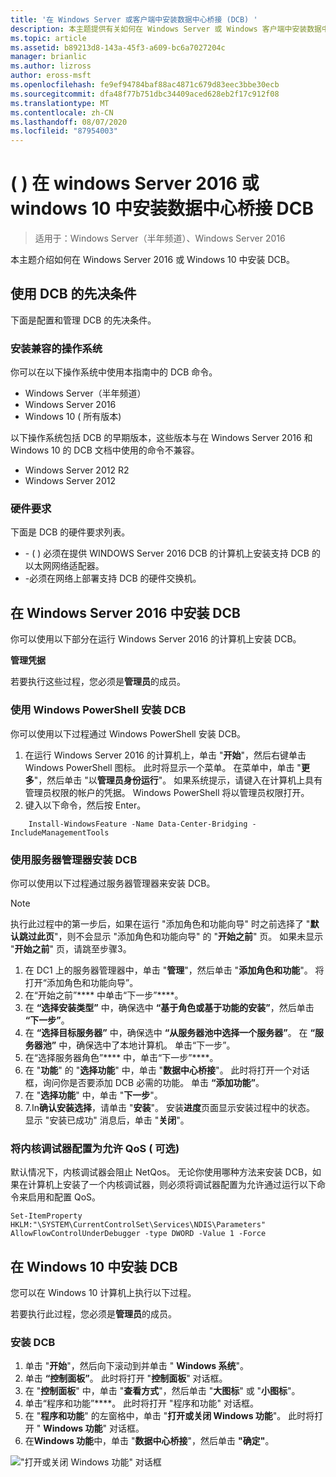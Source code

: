 ```yaml
---
title: '在 Windows Server 或客户端中安装数据中心桥接 (DCB) '
description: 本主题提供有关如何在 Windows Server 或 Windows 客户端中安装数据中心桥接的说明。
ms.topic: article
ms.assetid: b89213d8-143a-45f3-a609-bc6a7027204c
manager: brianlic
ms.author: lizross
author: eross-msft
ms.openlocfilehash: fe9ef94784baf88ac4871c679d83eec3bbe30ecb
ms.sourcegitcommit: dfa48f77b751dbc34409aced628eb2f17c912f08
ms.translationtype: MT
ms.contentlocale: zh-CN
ms.lasthandoff: 08/07/2020
ms.locfileid: "87954003"
---
```

# <a name="install-data-center-bridging-dcb-in-windows-server-2016-or-windows-10"></a>\( \) 在 windows Server 2016 或 windows 10 中安装数据中心桥接 DCB

>适用于：Windows Server（半年频道）、Windows Server 2016

本主题介绍如何在 Windows Server 2016 或 Windows 10 中安装 DCB。

## <a name="prerequisites-for-using-dcb"></a>使用 DCB 的先决条件

下面是配置和管理 DCB 的先决条件。

### <a name="install-a-compatible-operating-system"></a>安装兼容的操作系统

你可以在以下操作系统中使用本指南中的 DCB 命令。

- Windows Server（半年频道）
- Windows Server 2016
- Windows 10 \( 所有版本\)

以下操作系统包括 DCB 的早期版本，这些版本与在 Windows Server 2016 和 Windows 10 的 DCB 文档中使用的命令不兼容。

- Windows Server 2012 R2
- Windows Server 2012

###  <a name="hardware-requirements"></a>硬件要求

下面是 DCB 的硬件要求列表。

- \- \( \) 必须在提供 WINDOWS Server 2016 DCB 的计算机上安装支持 DCB 的以太网网络适配器。
- \-必须在网络上部署支持 DCB 的硬件交换机。


## <a name="install-dcb-in-windows-server-2016"></a>在 Windows Server 2016 中安装 DCB

你可以使用以下部分在运行 Windows Server 2016 的计算机上安装 DCB。

**管理凭据**

若要执行这些过程，您必须是**管理员**的成员。

### <a name="install-dcb-using-windows-powershell"></a>使用 Windows PowerShell 安装 DCB

你可以使用以下过程通过 Windows PowerShell 安装 DCB。

1. 在运行 Windows Server 2016 的计算机上，单击 "**开始**"，然后右键单击 Windows PowerShell 图标。 此时将显示一个菜单。 在菜单中，单击 "**更多**"，然后单击 "以**管理员身份运行**"。 如果系统提示，请键入在计算机上具有管理员权限的帐户的凭据。 Windows PowerShell 将以管理员权限打开。
2. 键入以下命令，然后按 Enter。

````
    Install-WindowsFeature -Name Data-Center-Bridging -IncludeManagementTools
````

### <a name="install-dcb-using-server-manager"></a>使用服务器管理器安装 DCB

你可以使用以下过程通过服务器管理器来安装 DCB。

>[!NOTE]
>执行此过程中的第一步后，如果在运行 "添加角色和功能向导" 时之前选择了 "**默认跳过此页**"，则不会显示 "添加角色和功能向导" 的 "**开始之前**" 页。 如果未显示 "**开始之前**" 页，请跳至步骤3。

1. 在 DC1 上的服务器管理器中，单击 "**管理**"，然后单击 "**添加角色和功能**"。 将打开“添加角色和功能向导”。
2. 在“开始之前”**** 中单击“下一步”****。
3. 在 **“选择安装类型”** 中，确保选中 **“基于角色或基于功能的安装”**，然后单击 **“下一步”**。
4. 在 **“选择目标服务器”** 中，确保选中 **“从服务器池中选择一个服务器”**。 在 **“服务器池”** 中，确保选中了本地计算机。 单击“下一步”。
5. 在“选择服务器角色”**** 中，单击“下一步”****。
6. 在 "**功能**" 的 "**选择功能**" 中，单击 "**数据中心桥接**"。 此时将打开一个对话框，询问你是否要添加 DCB 必需的功能。 单击 **“添加功能”**。
7. 在 "**选择功能**" 中，单击 "**下一步**"。
8. 7.In**确认安装选择**，请单击 "**安装**"。 安装**进度**页面显示安装过程中的状态。 显示 "安装已成功" 消息后，单击 "**关闭**"。

### <a name="configure-the-kernel-debugger-to-allow-qos-optional"></a>将内核调试器配置为允许 QoS \( 可选\)

 默认情况下，内核调试器会阻止 NetQos。 无论你使用哪种方法来安装 DCB，如果在计算机上安装了一个内核调试器，则必须将调试器配置为允许通过运行以下命令来启用和配置 QoS。

````
Set-ItemProperty HKLM:"\SYSTEM\CurrentControlSet\Services\NDIS\Parameters" AllowFlowControlUnderDebugger -type DWORD -Value 1 -Force
````

## <a name="install-dcb-in-windows-10"></a>在 Windows 10 中安装 DCB

您可以在 Windows 10 计算机上执行以下过程。

若要执行此过程，您必须是**管理员**的成员。

### <a name="install-dcb"></a>安装 DCB

1. 单击 "**开始**"，然后向下滚动到并单击 " **Windows 系统**"。
2. 单击 **“控制面板”**。 此时将打开 "**控制面板**" 对话框。
3. 在 "**控制面板**" 中，单击 "**查看方式**"，然后单击 "**大图标**" 或 "**小图标**"。
4. 单击“程序和功能”****。 此时将打开 "程序和功能" 对话框。
5. 在 "**程序和功能**" 的左窗格中，单击 "**打开或关闭 Windows 功能**"。 此时将打开 " **Windows 功能**" 对话框。
6. 在**Windows 功能**中，单击 "**数据中心桥接**"，然后单击 **"确定"**。

!["打开或关闭 Windows 功能" 对话框](../../media/Dcb-Scripting/Dcb-Scripting.jpg)


